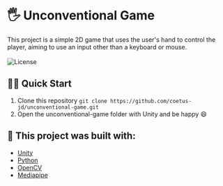 # 🖐 Unconventional Game

<p align="left">
This project is a simple 2D game that uses the user's hand to control the player, aiming to use an input other than a keyboard or mouse.
  <br><br>
  <!-- License -->
  <a>
    <img alt="License" src="https://img.shields.io/badge/License-GPL--3.0-green?style=for-the-badge&labelColor=1C1E26&color=61ffca">
  </a>
</p>

## 🏄‍♂️ Quick Start
 1. Clone this repository `git clone https://github.com/coetus-jd/unconventional-game.git`
 2. Open the unconventional-game folder with Unity and be happy 😄

## :bricks: This project was built with: 
- [Unity](https://unity.com/)
- [Python](https://www.python.org/)
- [OpenCV](https://opencv.org/)
- [Mediapipe](https://mediapipe.dev/)
